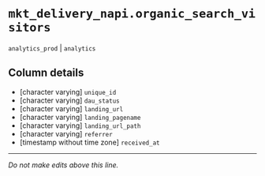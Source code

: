 # `mkt_delivery_napi.organic_search_visitors`
`analytics_prod` | `analytics`

## Column details
* [character varying] `unique_id`
* [character varying] `dau_status`
* [character varying] `landing_url`
* [character varying] `landing_pagename`
* [character varying] `landing_url_path`
* [character varying] `referrer`
* [timestamp without time zone] `received_at`

-------------------------------------------------------------------------------
*Do not make edits above this line.*
